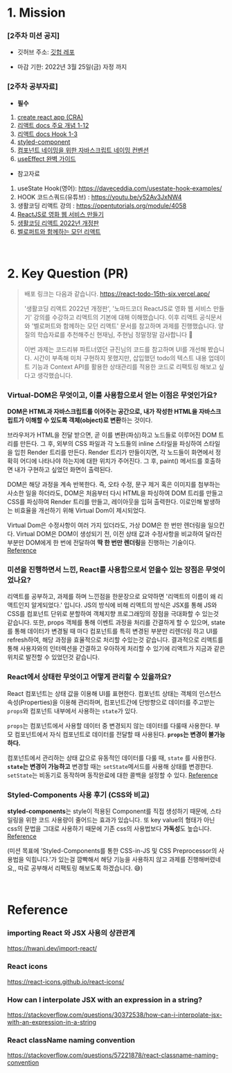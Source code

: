 # 1. Mission

### **[2주차 미션 공지]**

* 깃허브 주소: [깃헙 레포](https://github.com/CEOS-Developers/react-todo-15th)

* 마감 기한: 2022년 3월 25일(금) 자정 까지

### **[2주차 공부자료]**

- **필수**

1. [create react app (CRA)](https://create-react-app.dev/docs/getting-started/)
2. [리액트 docs 주요 개념 1-12](https://ko.reactjs.org/docs/hello-world.html)
3.  [리액트 docs Hook 1-3](https://ko.reactjs.org/docs/hooks-intro.html)
4.  [styled-component](https://styled-components.com/docs/basics#getting-started)
5. [컴포넌트 네이밍을 위한 자바스크립트 네이밍 컨벤션](https://velog.io/@cada/자바스크립트-스타일-가이드-네이밍-컨벤션-편)
6. [useEffect 완벽 가이드](https://overreacted.io/ko/a-complete-guide-to-useeffect/)

- 참고자료

1. useState Hook(영어): https://daveceddia.com/usestate-hook-examples/
2. HOOK 코드스쿼드(유튜브) : https://youtu.be/y52Av3JxNW4
3. 생활코딩 리액트 강의 : https://opentutorials.org/module/4058
4. [ReactJS로 영화 웹 서비스 만들기](https://nomadcoders.co/react-fundamentals)
5. [생활코딩 리액트 2022년 개정판](https://www.youtube.com/watch?v=AoMv0SIjZL8&list=PLuHgQVnccGMCOGstdDZvH41x0Vtvwyxu7)
6. [벨로퍼트와 함께하는 모던 리액트](https://react.vlpt.us/)

<br>

# 2. Key Question (PR)

>  배포 링크는 다음과 같습니다. https://react-todo-15th-six.vercel.app/
>
>  '생활코딩 리액트 2022년 개정판', '노마드코더 ReactJS로 영화 웹 서비스 만들기' 강의를 수강하고 리액트의 기본에 대해 이해했습니다. 이후 리액트 공식문서와 '벨로퍼트와 함께하는 모던 리액트' 문서를 참고하며 과제를 진행했습니다. 양질의 학습자료를 추천해주신 현재님, 주현님 정말정말 감사합니다 🙌 
>
>  이번 과제는 코드리뷰 파트너였던 규진님의 코드를 참고하며 UI를 개선해 봤습니다. 시간이 부족해 미처 구현하지 못했지만, 삽입했던 todo의 텍스트 내용 업데이트 기능과 Context API를 활용한 상태관리를 적용한 코드로 리팩토링 해보고 싶다고 생각했습니다.
>

### Virtual-DOM은 무엇이고, 이를 사용함으로서 얻는 이점은 무엇인가요?

**DOM은 HTML과 자바스크립트를 이어주는 공간으로, 내가 작성한 HTML을 자바스크립트가 이해할 수 있도록 객체(object)로 변환**하는 것이다.

브라우저가 HTML을 전달 받으면, 곧 이를 변환(파싱)하고 노드들로 이루어진 DOM 트리를 만든다. 그 후, 외부의 CSS 파일과 각 노드들의 inline 스타일을 파싱하여 스타일을 입힌 Render 트리를 만든다. Render 트리가 만들이지면, 각 노드들이 화면에서 정확히 어디에 나타나야 하는지에 대한 위치가 주어진다. 그 후, paint() 메서드를 호출하면 내가 구현하고 싶었던 화면이 출력된다.

DOM은 해당 과정을 계속 반복한다. 즉, 오타 수정, 문구 제거 혹은 이미지를 첨부하는 사소한 일을 하더라도, DOM은 처음부터 다시 HTML을 파싱하여 DOM 트리를 만들고 CSS를 파싱하여 Render 트리를 만들고, 레이아웃을 입혀 출력한다. 이로인해 발생하는 비효율을 개선하기 위해 Virtual Dom이 제시되었다.

Virtual Dom은 수정사항이 여러 가지 있더라도, 가상 DOM은 한 번만 렌더링을 일으킨다. Virtual DOM은 DOM이 생성되기 전, 이전 상태 값과 수정사항을 비교하여 달라진 부분만 DOM에게 한 번에 전달하여 **딱 한 번만 렌더링**을 진행하는 기술이다. [Reference](https://www.howdy-mj.me/dom/what-is-dom/)

### 미션을 진행하면서 느낀, React를 사용함으로서 얻을수 있는 장점은 무엇이었나요?

리액트를 공부하고, 과제를 하며 느낀점을 한문장으로 요약하면 '리액트의 이름이 왜 리액트인지 알게되었다.' 입니다. JS의 방식에 비해 리액트의 방식은 JSX를 통해 JS와 CSS를 컴포넌트 단위로 분할하여 객체지향 프로그래밍의 장점을 극대화할 수 있는것 같습니다. 또한, props 객체를 통해 이벤트 과정을 처리를 간결하게 할 수 있으며, state를 통해 데이터가 변경될 때 마다 컴포넌트를 특히 변경된 부분만 리렌더링 하고 UI를 refresh하여, 해당 과정을 효율적으로 처리할 수있는것 같습니다. 결과적으로 리액트를 통해 사용자와의 인터렉션을 간결하고 우아하게 처리할 수 있기에 리액트가 지금과 같은 위치로 발전할 수 있었던것 같습니다.

### React에서 상태란 무엇이고 어떻게 관리할 수 있을까요?

React 컴포넌트는 상태 값을 이용해 UI를 표현한다. 컴포넌트 상태는 객체의 인스턴스 속성(Properties)을 이용해 관리하며, 컴포넌트간에 단방향으로 데이터를 주고받는 `props`와 컴포넌트 내부에서 사용하는 `state`가 있다.

`props`는 컴포넌트에서 사용할 데이터 중 변경되지 않는 데이터를 다룰때 사용한다. 부모 컴포넌트에서 자식 컴포넌트로 데이터를 전달할 때 사용된다. **`props`는 변경이 불가능하다.**

컴포넌트에서 관리하는 상태 값으로 유동적인 데이터를 다룰 때, `state` 를 사용한다. **`state`는 변경이 가능하고** 변경할 때는 `setState`메서드를 사용해 상태를 변경한다. `setState`는 비동기로 동작하며 동작완료에 대한 콜백을 설정할 수 있다. [Reference](https://velog.io/@kyusung/%EB%A6%AC%EC%95%A1%ED%8A%B8-%EA%B5%90%EA%B3%BC%EC%84%9C-React-%EC%BB%B4%ED%8F%AC%EB%84%8C%ED%8A%B8%EC%99%80-%EC%83%81%ED%83%9C-%EA%B0%9D%EC%B2%B4)

### Styled-Components 사용 후기 (CSS와 비교)

**styled-components**는 style이 적용된 Component를 직접 생성하기 때문에, 스타일링을 위한 코드 사용량이 줄어드는 효과가 있습니다. 또 key value의 형태가 아닌 css의 문법을 그대로 사용하기 때문에 기존 css의 사용법보다 **가독성**도 높습니다. [Reference](https://dkje.github.io/2020/10/13/StyledComponents/)

(미션 목표에 'Styled-Components를 통한 CSS-in-JS 및 CSS Preprocessor의 사용법을 익힙니다.'가 있는걸 깜빡해서 해당 기능을 사용하지 않고 과제를 진행해버렸네요,, 따로 공부해서 리팩토링 해보도록 하겠습니다. 😅)

<br>

# Reference

### importing React 와 JSX 사용의 상관관계

https://hwani.dev/import-react/

### React icons

https://react-icons.github.io/react-icons/

### How can I interpolate JSX with an expression in a string?

https://stackoverflow.com/questions/30372538/how-can-i-interpolate-jsx-with-an-expression-in-a-string

### React className naming convention

https://stackoverflow.com/questions/57221878/react-classname-naming-convention 